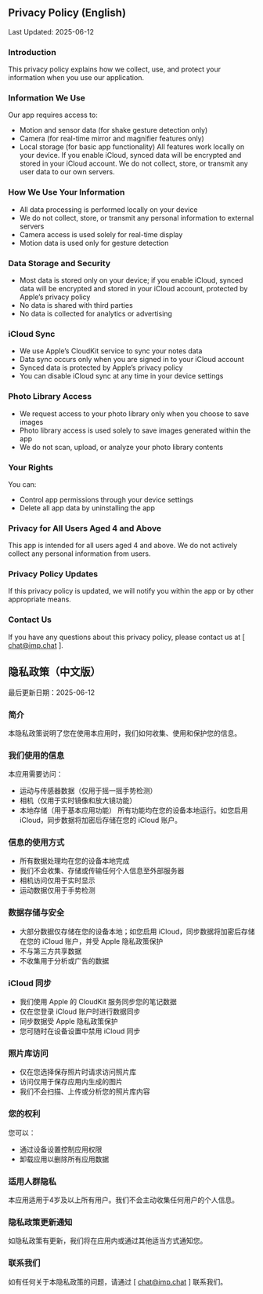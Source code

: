 ## Privacy Policy (English)
Last Updated: 2025-06-12

### Introduction
This privacy policy explains how we collect, use, and protect your information when you use our application.

### Information We Use
Our app requires access to:

- Motion and sensor data (for shake gesture detection only)
- Camera (for real-time mirror and magnifier features only)
- Local storage (for basic app functionality)
All features work locally on your device. If you enable iCloud, synced data will be encrypted and stored in your iCloud account. We do not collect, store, or transmit any user data to our own servers.

### How We Use Your Information
- All data processing is performed locally on your device
- We do not collect, store, or transmit any personal information to external servers
- Camera access is used solely for real-time display
- Motion data is used only for gesture detection
### Data Storage and Security
- Most data is stored only on your device; if you enable iCloud, synced data will be encrypted and stored in your iCloud account, protected by Apple’s privacy policy
- No data is shared with third parties
- No data is collected for analytics or advertising
### iCloud Sync
- We use Apple’s CloudKit service to sync your notes data
- Data sync occurs only when you are signed in to your iCloud account
- Synced data is protected by Apple’s privacy policy
- You can disable iCloud sync at any time in your device settings
### Photo Library Access
- We request access to your photo library only when you choose to save images
- Photo library access is used solely to save images generated within the app
- We do not scan, upload, or analyze your photo library contents
### Your Rights
You can:

- Control app permissions through your device settings
- Delete all app data by uninstalling the app
### Privacy for All Users Aged 4 and Above
This app is intended for all users aged 4 and above. We do not actively collect any personal information from users.

### Privacy Policy Updates
If this privacy policy is updated, we will notify you within the app or by other appropriate means.

### Contact Us
If you have any questions about this privacy policy, please contact us at [ chat@imp.chat ].

## 隐私政策（中文版）
最后更新日期：2025-06-12

### 简介
本隐私政策说明了您在使用本应用时，我们如何收集、使用和保护您的信息。

### 我们使用的信息
本应用需要访问：
- 运动与传感器数据（仅用于摇一摇手势检测）
- 相机（仅用于实时镜像和放大镜功能）
- 本地存储（用于基本应用功能）
所有功能均在您的设备本地运行。如您启用 iCloud，同步数据将加密后存储在您的 iCloud 账户。

### 信息的使用方式
- 所有数据处理均在您的设备本地完成
- 我们不会收集、存储或传输任何个人信息至外部服务器
- 相机访问仅用于实时显示
- 运动数据仅用于手势检测
### 数据存储与安全
- 大部分数据仅存储在您的设备本地；如您启用 iCloud，同步数据将加密后存储在您的 iCloud 账户，并受 Apple 隐私政策保护
- 不与第三方共享数据
- 不收集用于分析或广告的数据
### iCloud 同步
- 我们使用 Apple 的 CloudKit 服务同步您的笔记数据
- 仅在您登录 iCloud 账户时进行数据同步
- 同步数据受 Apple 隐私政策保护
- 您可随时在设备设置中禁用 iCloud 同步
### 照片库访问
- 仅在您选择保存照片时请求访问照片库
- 访问仅用于保存应用内生成的图片
- 我们不会扫描、上传或分析您的照片库内容
### 您的权利
您可以：
- 通过设备设置控制应用权限
- 卸载应用以删除所有应用数据
### 适用人群隐私
本应用适用于4岁及以上所有用户。我们不会主动收集任何用户的个人信息。

### 隐私政策更新通知
如隐私政策有更新，我们将在应用内或通过其他适当方式通知您。

### 联系我们
如有任何关于本隐私政策的问题，请通过 [ chat@imp.chat ] 联系我们。
